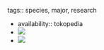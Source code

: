 tags:: species, major, research

- availability:: tokopedia
- ![](https://peach-geographical-bat-397.mypinata.cloud/ipfs/QmaE4c4YcuStB6oGnbtA2QUfhkkjg8C3FZ8u2Pf346VTDw)
- ![](https://peach-geographical-bat-397.mypinata.cloud/ipfs/QmeLs7zNn2qDCh9sks3fRzRsnDFprTvrCJvzndKkpt4aRh)